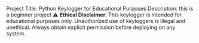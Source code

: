 Project Title: Python Keylogger for Educational Purposes
Description: this is a beginner project
⚠️ **Ethical Disclaimer**: This keylogger is intended for educational purposes only. Unauthorized use of keyloggers is illegal and unethical. Always obtain explicit permission before deploying on any system.

